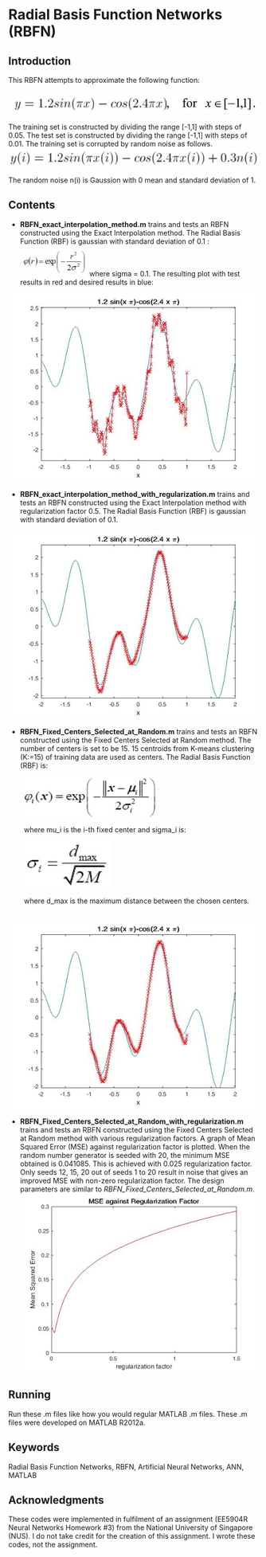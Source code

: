 # Radial Basis Function Networks (RBFN) #
<p>

## Introduction ##

This RBFN attempts to approximate the following function:<p>
![func no noise](./res_for_readme/func_no_noise.jpg)<p>

The training set is constructed by dividing the range [-1,1] with steps of 0.05.  The test set is constructed by dividing the range [-1,1] with steps of 0.01.  The training set is corrupted by random noise as follows.
![func noisy](./res_for_readme/func_noise.jpg) <p>

The random noise n(i) is Gaussion with 0 mean and standard deviation of 1.

## Contents ##

- **RBFN\_exact\_interpolation\_method.m** trains and tests an RBFN constructed using the Exact Interpolation method. The Radial Basis Function (RBF) is gaussian with standard deviation of 0.1 :
![gaussian rbf](./res_for_readme/gaussian_rbf.jpg) where sigma = 0.1.  The resulting plot with test results in red and desired results in blue:

![eim results](./res_for_readme/exact_interpolation_method_results.jpg)

- **RBFN\_exact\_interpolation\_method\_with\_regularization.m** trains and tests an RBFN constructed using the Exact Interpolation method with regularization factor 0.5. The Radial Basis Function (RBF) is gaussian with standard deviation of 0.1.

![eimwr results](./res_for_readme/exact_interpolation_method_w_regularization_results.jpg)

- **RBFN\_Fixed\_Centers\_Selected\_at\_Random.m** trains and tests an RBFN constructed using the Fixed Centers Selected at Random method. The number of centers is set to be 15.  15 centroids from K-means clustering (K:=15) of training data are used as centers.  The Radial Basis Function (RBF) is:

&nbsp;&nbsp;&nbsp;&nbsp;&nbsp;&nbsp;&nbsp;&nbsp;![fcsr rbf](./res_for_readme/gaussian_fixed_centers.jpg)

&nbsp;&nbsp;&nbsp;&nbsp;&nbsp;&nbsp;&nbsp;&nbsp;where mu\_i is the i-th fixed center and sigma\_i is:
 
&nbsp;&nbsp;&nbsp;&nbsp;&nbsp;&nbsp;&nbsp;&nbsp;![d_max](./res_for_readme/d_max.jpg)

&nbsp;&nbsp;&nbsp;&nbsp;&nbsp;&nbsp;&nbsp;&nbsp;where d_max is the maximum distance between the chosen centers.

&nbsp;&nbsp;&nbsp;&nbsp;&nbsp;&nbsp;&nbsp;&nbsp;![fcsr results](./res_for_readme/fixed_centers_selected_at_random_results.jpg)


- **RBFN\_Fixed\_Centers\_Selected\_at\_Random\_with\_regularization.m** trains and tests an RBFN constructed using the Fixed Centers Selected at Random method with various regularization factors.  A graph of Mean Squared Error (MSE) against regularization factor is plotted.  When the random number generator is seeded with 20, the minimum MSE obtained is 0.041085. This is achieved with 0.025 regularization factor.  Only seeds 12, 15, 20 out of seeds 1 to 20 result in noise that gives an improved MSE with non-zero regularization factor.  The design parameters are similar to *RBFN\_Fixed\_Centers\_Selected\_at\_Random.m*.
![mse vs reg](./res_for_readme/fixed_centers_mse_vs_reg.jpg)


## Running ##

Run these .m files like how you would regular MATLAB .m files.  These .m files were developed on MATLAB R2012a.


## Keywords ##
Radial Basis Function Networks, RBFN, Artificial Neural Networks, ANN, MATLAB

## Acknowledgments ##

These codes were implemented in fulfilment of an assignment (EE5904R Neural Networks Homework #3) from the National University of Singapore (NUS).  I do not take credit for the creation of this assignment.  I wrote these codes, not the assignment.